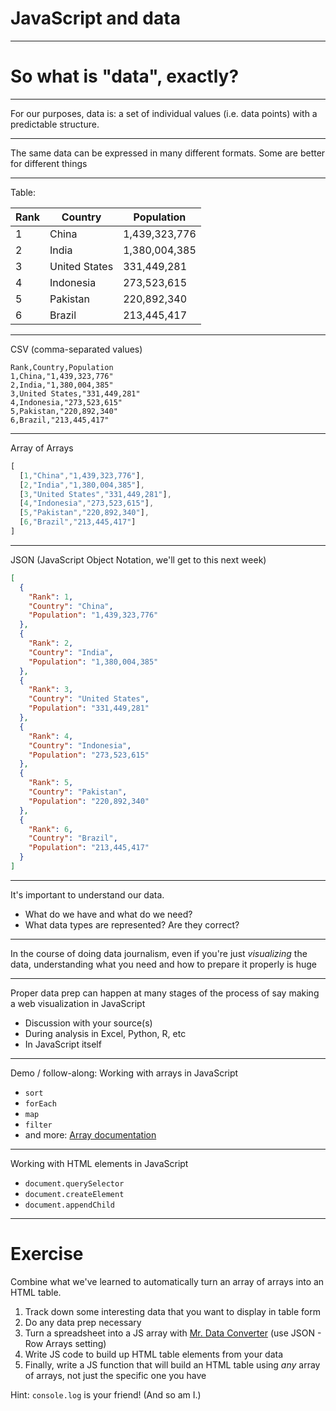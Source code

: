# JavaScript and data

---

# So what is "data", exactly?

---

For our purposes, data is: a set of individual values (i.e. data points) with a
predictable structure.

---

The same data can be expressed in many different formats. Some are better for
different things

---

Table:

| Rank | Country        | Population    |
|------|----------------|---------------|
| 1    | China          | 1,439,323,776 |
| 2    | India          | 1,380,004,385 |
| 3    | United States  |   331,449,281 |
| 4    | Indonesia      |   273,523,615 |
| 5    | Pakistan       |   220,892,340 |
| 6    | Brazil         |   213,445,417 |

---

CSV (comma-separated values)

```
Rank,Country,Population
1,China,"1,439,323,776"
2,India,"1,380,004,385"
3,United States,"331,449,281"
4,Indonesia,"273,523,615"
5,Pakistan,"220,892,340"
6,Brazil,"213,445,417"
```

---

Array of Arrays

```javascript
[
  [1,"China","1,439,323,776"],
  [2,"India","1,380,004,385"],
  [3,"United States","331,449,281"],
  [4,"Indonesia","273,523,615"],
  [5,"Pakistan","220,892,340"],
  [6,"Brazil","213,445,417"]
]
```

---

JSON (JavaScript Object Notation, we'll get to this next week)

```json
[
  {
    "Rank": 1,
    "Country": "China",
    "Population": "1,439,323,776"
  },
  {
    "Rank": 2,
    "Country": "India",
    "Population": "1,380,004,385"
  },
  {
    "Rank": 3,
    "Country": "United States",
    "Population": "331,449,281"
  },
  {
    "Rank": 4,
    "Country": "Indonesia",
    "Population": "273,523,615"
  },
  {
    "Rank": 5,
    "Country": "Pakistan",
    "Population": "220,892,340"
  },
  {
    "Rank": 6,
    "Country": "Brazil",
    "Population": "213,445,417"
  }
]
```

---

It's important to understand our data.

- What do we have and what do we need?
- What data types are represented? Are they correct?

---

In the course of doing data journalism, even if you're just _visualizing_ the
data, understanding what you need and how to prepare it properly is huge

---

Proper data prep can happen at many stages of the process of say making a web visualization in JavaScript

- Discussion with your source(s)
- During analysis in Excel, Python, R, etc
- In JavaScript itself

---

Demo / follow-along: Working with arrays in JavaScript

- `sort`
- `forEach`
- `map`
- `filter`
- and more: [Array documentation](https://developer.mozilla.org/en-US/docs/Web/JavaScript/Reference/Global_Objects/Array)

---

Working with HTML elements in JavaScript

- `document.querySelector`
- `document.createElement`
- `document.appendChild`

---

# Exercise

Combine what we've learned to automatically turn an array of arrays into an HTML table.

1. Track down some interesting data that you want to display in table form
2. Do any data prep necessary
3. Turn a spreadsheet into a JS array with [Mr. Data Converter](https://shancarter.github.io/mr-data-converter/) (use JSON - Row Arrays setting)
4. Write JS code to build up HTML table elements from your data
5. Finally, write a JS function that will build an HTML table using *any* array of
   arrays, not just the specific one you have

Hint: `console.log` is your friend! (And so am I.)

